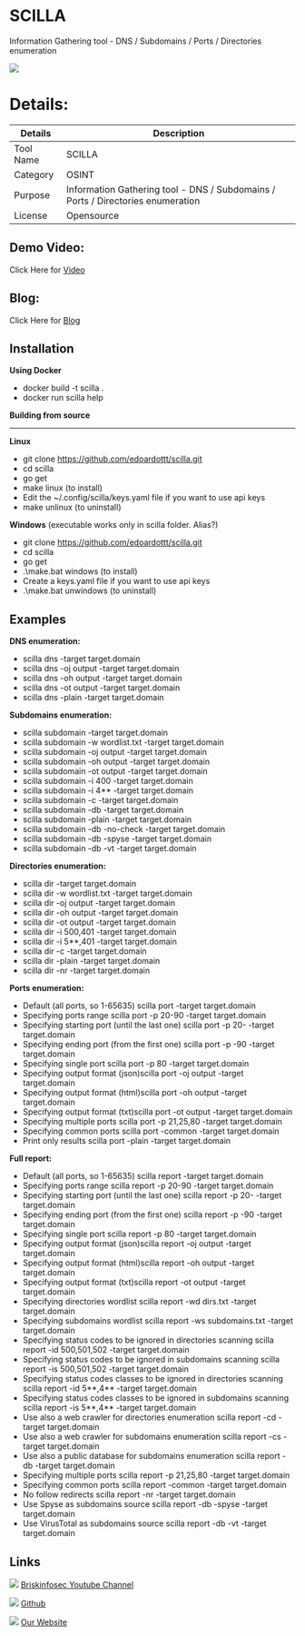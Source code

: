 SCILLA
============
Information Gathering tool - DNS / Subdomains / Ports / Directories enumeration 

![ ]()


Details:
============
|  Details | Description   |
| ------------ | ------------ |
|  Tool Name | SCILLA |
|  Category | OSINT |
|  Purpose |  Information Gathering tool - DNS / Subdomains / Ports / Directories enumeration  |
|  License |    Opensource |

Demo Video:
-----------------
Click Here for [Video](https://www.youtube.com/watch?v=kKFz_MG1aX4  "Video")


Blog:
--------------
Click Here for [Blog]( "Blog")

Installation
----------------
**Using Docker**

- docker build -t scilla .
- docker run scilla help

**Building from source**

------------
**Linux**

- git clone https://github.com/edoardottt/scilla.git
- cd scilla
- go get
- make linux (to install)
- Edit the ~/.config/scilla/keys.yaml file if you want to use api keys
- make unlinux (to uninstall)

**Windows** (executable works only in scilla folder. Alias?)
- git clone https://github.com/edoardottt/scilla.git
- cd scilla
- go get
- .\make.bat windows (to install)
- Create a keys.yaml file if you want to use api keys
- .\make.bat unwindows (to uninstall)


Examples
----------------
**DNS enumeration:**
- scilla dns -target target.domain
- scilla dns -oj output -target target.domain
- scilla dns -oh output -target target.domain
- scilla dns -ot output -target target.domain
- scilla dns -plain -target target.domain

**Subdomains enumeration:**
- scilla subdomain -target target.domain
- scilla subdomain -w wordlist.txt -target target.domain
- scilla subdomain -oj output -target target.domain
- scilla subdomain -oh output -target target.domain
- scilla subdomain -ot output -target target.domain
- scilla subdomain -i 400 -target target.domain
- scilla subdomain -i 4** -target target.domain
- scilla subdomain -c -target target.domain
- scilla subdomain -db -target target.domain
- scilla subdomain -plain -target target.domain
- scilla subdomain -db -no-check -target target.domain
- scilla subdomain -db -spyse -target target.domain
- scilla subdomain -db -vt -target target.domain

**Directories enumeration:**
- scilla dir -target target.domain
- scilla dir -w wordlist.txt -target target.domain
- scilla dir -oj output -target target.domain
- scilla dir -oh output -target target.domain
- scilla dir -ot output -target target.domain
- scilla dir -i 500,401 -target target.domain
- scilla dir -i 5**,401 -target target.domain
- scilla dir -c -target target.domain
- scilla dir -plain -target target.domain
- scilla dir -nr -target target.domain

**Ports enumeration:**
- Default (all ports, so 1-65635) scilla port -target target.domain
- Specifying ports range scilla port -p 20-90 -target target.domain
- Specifying starting port (until the last one) scilla port -p 20- -target target.domain
- Specifying ending port (from the first one) scilla port -p -90 -target target.domain
- Specifying single port scilla port -p 80 -target target.domain
- Specifying output format (json)scilla port -oj output -target target.domain
- Specifying output format (html)scilla port -oh output -target target.domain
- Specifying output format (txt)scilla port -ot output -target target.domain
- Specifying multiple ports scilla port -p 21,25,80 -target target.domain
- Specifying common ports scilla port -common -target target.domain
- Print only results scilla port -plain -target target.domain

**Full report:**
- Default (all ports, so 1-65635) scilla report -target target.domain
- Specifying ports range scilla report -p 20-90 -target target.domain
- Specifying starting port (until the last one) scilla report -p 20- -target target.domain
- Specifying ending port (from the first one) scilla report -p -90 -target target.domain
- Specifying single port scilla report -p 80 -target target.domain
- Specifying output format (json)scilla report -oj output -target target.domain
- Specifying output format (html)scilla report -oh output -target target.domain
- Specifying output format (txt)scilla report -ot output -target target.domain
- Specifying directories wordlist scilla report -wd dirs.txt -target target.domain
- Specifying subdomains wordlist scilla report -ws subdomains.txt -target target.domain
- Specifying status codes to be ignored in directories scanning scilla report -id 500,501,502 -target target.domain
- Specifying status codes to be ignored in subdomains scanning scilla report -is 500,501,502 -target target.domain
- Specifying status codes classes to be ignored in directories scanning scilla report -id 5**,4** -target target.domain
- Specifying status codes classes to be ignored in subdomains scanning scilla report -is 5**,4** -target target.domain
- Use also a web crawler for directories enumeration scilla report -cd -target target.domain
- Use also a web crawler for subdomains enumeration scilla report -cs -target target.domain
- Use also a public database for subdomains enumeration scilla report -db -target target.domain
- Specifying multiple ports scilla report -p 21,25,80 -target target.domain
- Specifying common ports scilla report -common -target target.domain
- No follow redirects scilla report -nr -target target.domain
- Use Spyse as subdomains source scilla report -db -spyse -target target.domain
- Use VirusTotal as subdomains source scilla report -db -vt -target target.domain


Links
----------------

 ![ ](https://img.icons8.com/color/15/000000/youtube-play.png) [Briskinfosec Youtube Channel](https://www.youtube.com/channel/UCcPmqqYETcO_7-6p_uUsF1w "Briskinfosec Youtube Channel")


 ![ ](https://img.icons8.com/glyph-neue/15/000000/github.png) [Github](https://github.com/briskinfosec "Github") 

  ![ ](https://img.icons8.com/ios/15/000000/internet--v2.png) [Our Website](https://www.briskinfosec.com/ "Our Website")